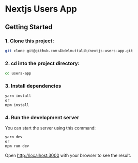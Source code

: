 # Nextjs Users App

## Getting Started

### 1. Clone this project:

```bash
git clone git@github.com:Abdelmuttalib/nextjs-users-app.git
```

### 2. cd into the project directory:

```bash
cd users-app
```

### 3. Install dependencies

```bash
yarn install
or
npm install
```

### 4. Run the development server

You can start the server using this command:

```bash
yarn dev
or
npm run dev
```

Open [http://localhost:3000](http://localhost:3000) with your browser to see the result.
